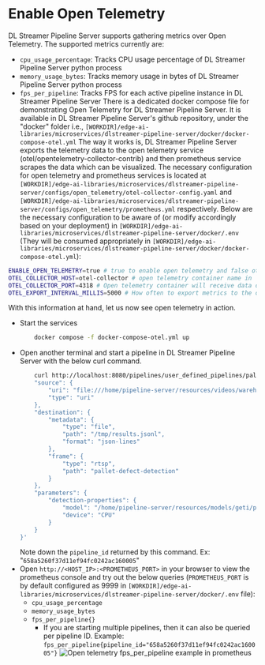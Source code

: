# Enable Open Telemetry

DL Streamer Pipeline Server supports gathering metrics over Open Telemetry. The supported metrics currently are:
- `cpu_usage_percentage`: Tracks CPU usage percentage of DL Streamer Pipeline Server python process
- `memory_usage_bytes`: Tracks memory usage in bytes of DL Streamer Pipeline Server python process
- `fps_per_pipeline`: Tracks FPS for each active pipeline instance in DL Streamer Pipeline Server
There is a dedicated docker compose file for demonstrating Open Telemetry for DL Streamer Pipeline Server. It is available in DL Streamer Pipeline Server's github repository, under the "docker" folder i.e., `[WORKDIR]/edge-ai-libraries/microservices/dlstreamer-pipeline-server/docker/docker-compose-otel.yml`
The way it works is, DL Streamer Pipeline Server exports the telemetry data to the open telemetry service (otel/opentelemetry-collector-contrib) and then prometheus service scrapes the data which can be visualized. The necessary configuration for open telemetry and prometheus services is located at `[WORKDIR]/edge-ai-libraries/microservices/dlstreamer-pipeline-server/configs/open_telemetry/otel-collector-config.yaml` and `[WORKDIR]/edge-ai-libraries/microservices/dlstreamer-pipeline-server/configs/open_telemetry/prometheus.yml` respectively.
Below are the necessary configuration to be aware of (or modify accordingly based on your deployment) in `[WORKDIR]/edge-ai-libraries/microservices/dlstreamer-pipeline-server/docker/.env` (They will be consumed appropriately in `[WORKDIR]/edge-ai-libraries/microservices/dlstreamer-pipeline-server/docker/docker-compose-otel.yml`):
```sh
ENABLE_OPEN_TELEMETRY=true # true to enable open telemetry and false otherwise
OTEL_COLLECTOR_HOST=otel-collector # open telemetry container name in `[WORKDIR]/edge-ai-libraries/microservices/dlstreamer-pipeline-server/docker/docker-compose-otel.yml`. Can also be the IP address of the machine if open telemetry container is running on a different machine. Ex: OTEL_COLLECTOR_HOST=10.10.10.10
OTEL_COLLECTOR_PORT=4318 # Open telemetry container will receive data on this port. If this value is changed, ensure to update `[WORKDIR]/edge-ai-libraries/microservices/dlstreamer-pipeline-server/configs/open_telemetry/otel-collector-config.yaml` appropriately.
OTEL_EXPORT_INTERVAL_MILLIS=5000 # How often to export metrics to the open telemetry collector in milli seconds.
```
With this information at hand, let us now see open telemetry in action.
- Start the services
    ```sh
        docker compose -f docker-compose-otel.yml up
    ```
- Open another terminal and start a pipeline in DL Streamer Pipeline Server with the below curl command.
    ```sh
        curl http://localhost:8080/pipelines/user_defined_pipelines/pallet_defect_detection -X POST -H 'Content-Type: application/json' -d '{
        "source": {
            "uri": "file:///home/pipeline-server/resources/videos/warehouse.avi",
            "type": "uri"
        },
        "destination": {
            "metadata": {
                "type": "file",
                "path": "/tmp/results.jsonl",
                "format": "json-lines"
            },
            "frame": {
                "type": "rtsp",
                "path": "pallet-defect-detection"
            }
        },
        "parameters": {
            "detection-properties": {
                "model": "/home/pipeline-server/resources/models/geti/pallet_defect_detection/deployment/Detection/model/model.xml",
                "device": "CPU"
            }
        }
    }'
    ```
    Note down the `pipeline_id` returned by this command. Ex: "`658a5260f37d11ef94fc0242ac160005`"
- Open `http://<HOST_IP>:<PROMETHEUS_PORT>` in your browser to view the prometheus console and try out the below queries (`PROMETHEUS_PORT` is by default configured as 9999 in `[WORKDIR]/edge-ai-libraries/microservices/dlstreamer-pipeline-server/docker/.env` file):
    - `cpu_usage_percentage`
    - `memory_usage_bytes`
    - `fps_per_pipeline{}`
        - If you are starting multiple pipelines, then it can also be queried per pipeline ID. Example: `fps_per_pipeline{pipeline_id="658a5260f37d11ef94fc0242ac160005"}`
    ![Open telemetry fps_per_pipeline example in prometheus](../../../images/prometheus_fps_per_pipeline.png)
